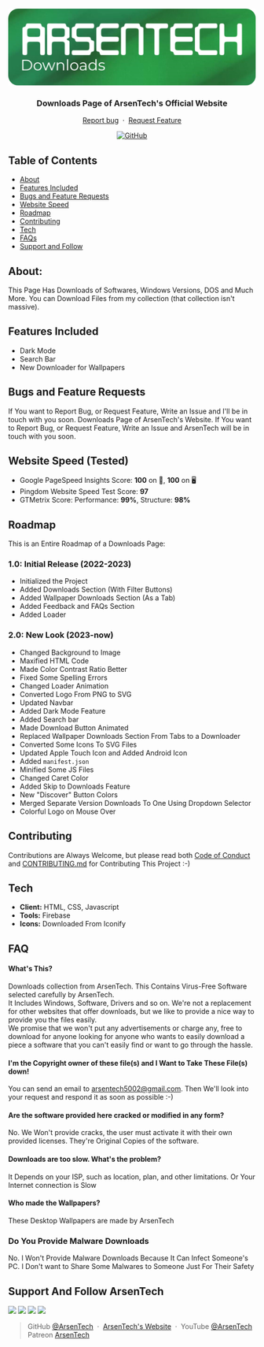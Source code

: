 <p align="center">
<img src="files/downloads-logo.png">
</p>
<h3 align="center">Downloads Page of ArsenTech's Official Website</h3>
<p align="center">
     <a href="https://github.com/ArsenTech/downloads/issues/new?assignees=&labels=&template=bug_report.md&title=">Report bug</a>
     &nbsp;&middot;&nbsp;
     <a href="https://github.com/ArsenTech/downloads/issues/new?assignees=&labels=&template=feature_request.md&title=">Request Feature</a>
</p>
<p align="center">
<a href="https://github.com/ArsenTech/downloads/blob/main/LICENSE"><img alt="GitHub" src="https://img.shields.io/github/license/ArsenTech/downloads?color=%2322b455&style=for-the-badge"></a>
</p>

## Table of Contents
- [About](#about)
- [Features Included](#features-included)
- [Bugs and Feature Requests](#bugs-and-feature-requests)
- [Website Speed](#website-speed-tested)
- [Roadmap](#roadmap)
- [Contributing](#contributing)
- [Tech](#tech)
- [FAQs](#faq)
- [Support and Follow](#support-and-follow-arsentech)

## About:
This Page Has Downloads of Softwares, Windows Versions, DOS and Much More. You can Download Files from my collection (that collection isn't massive).
## Features Included
- Dark Mode
- Search Bar
- New Downloader for Wallpapers
## Bugs and Feature Requests
If You want to Report Bug, or Request Feature, Write an Issue and I'll be in touch with you soon.
Downloads Page of ArsenTech's Website. If You want to Report Bug, or Request Feature, Write an Issue and ArsenTech will be in touch with you soon.
## Website Speed (Tested)
- Google PageSpeed Insights Score: **100** on 📱, **100** on 🖥
- Pingdom Website Speed Test Score: **97**
- GTMetrix Score: Performance: **99%**, Structure: **98%**
## Roadmap
This is an Entire Roadmap of a Downloads Page:
### 1.0: Initial Release (2022-2023)
- Initialized the Project
- Added Downloads Section (With Filter Buttons)
- Added Wallpaper Downloads Section (As a Tab)
- Added Feedback and FAQs Section
- Added Loader
### 2.0: **New Look** (2023-now)
- Changed Background to Image
- Maxified HTML Code
- Made Color Contrast Ratio Better
- Fixed Some Spelling Errors
- Changed Loader Animation
- Converted Logo From PNG to SVG
- Updated Navbar
- Added Dark Mode Feature
- Added Search bar
- Made Download Button Animated
- Replaced Wallpaper Downloads Section From Tabs to a Downloader
- Converted Some Icons To SVG Files
- Updated Apple Touch Icon and Added Android Icon
- Added `manifest.json`
- Minified Some JS Files
- Changed Caret Color
- Added Skip to Downloads Feature
- New "Discover" Button Colors
- Merged Separate Version Downloads To One Using Dropdown Selector
- Colorful Logo on Mouse Over
## Contributing
Contributions are Always Welcome, but please read both [Code of Conduct](https://github.com/ArsenTech/downloads/blob/main/CODE_OF_CONDUCT.md) and [CONTRIBUTING.md](https://github.com/ArsenTech/downloads/blob/main/CONTRIBUTING.md) for Contributing This Project :-)
## Tech
- **Client:** HTML, CSS, Javascript
- **Tools:** Firebase
- **Icons:** Downloaded From Iconify
## FAQ
#### What's This?
Downloads collection from ArsenTech. This Contains Virus-Free Software selected carefully by ArsenTech.<br>It Includes Windows, Software, Drivers and so on. We're not a replacement for other websites that offer downloads, but we like to provide a nice way to provide you the files easily.<br> We promise that we won't put any advertisements or charge any, free to download for anyone looking for anyone who wants to easily download a piece a software that you can't easily find or want to go through the hassle.
#### I'm the Copyright owner of these file(s) and I Want to Take These File(s) down!
You can send an email to arsentech5002@gmail.com. Then We'll look into your request and respond it as soon as possible :-)
#### Are the software provided here cracked or modified in any form?
No. We Won't provide cracks, the user must activate it with their own provided licenses. They're Original Copies of the software.
#### Downloads are too slow. What's the problem?
It Depends on your ISP, such as location, plan, and other limitations. Or Your Internet connection is Slow
#### Who made the Wallpapers?
These Desktop Wallpapers are made by ArsenTech
### Do You Provide Malware Downloads
No. I Won't Provide Malware Downloads Because It Can Infect Someone's PC. I Don't want to Share Some Malwares to Someone Just For Their Safety

## Support And Follow ArsenTech
<a href="https://www.youtube.com/channel/UCrtH0g6NE8tW5VIEgDySYtg" target="_blank"><img src="https://img.shields.io/badge/ArsenTech%20-222222.svg?&style=for-the-badge&logo=YouTube&logoColor=%23FF0000"/></a>
<a href="https://scratch.mit.edu/users/ArsenTech/" target="_blank"><img src="https://img.shields.io/badge/-ArsenTech-222222?style=for-the-badge&logo=scratch&logoColor=orange"></a>
<a href="https://codepen.io/ArsenJS" target="_blank"><img src="https://img.shields.io/badge/-ArsenJS-222222?style=for-the-badge&logo=codepen&logoColor=white"></a>
<a href="https://www.deviantart.com/arsen2005" target="_blank"><img src="https://img.shields.io/badge/-Arsen2005-222222?style=for-the-badge&logo=deviantart&logoColor=05cc46"></a>
> GitHub [@ArsenTech](https://github.com/ArsenTech) &nbsp;&middot;&nbsp;
> [ArsenTech's Website](https://arsentech.github.io) &nbsp;&middot;&nbsp;
> YouTube [@ArsenTech](https://youtube.com/@ArsenTech)
> Patreon [ArsenTech](https://www.patreon.com/ArsenTech)